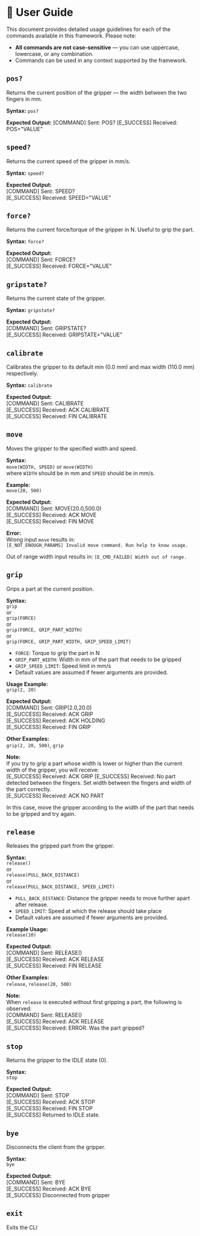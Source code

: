 # 📘 User Guide

This document provides detailed usage guidelines for each of the commands available in this framework. Please note:

- **All commands are not case-sensitive** — you can use uppercase, lowercase, or any combination.
- Commands can be used in any context supported by the framework.

## `pos?`

Returns the current position of the gripper — the width between the two fingers in mm.

**Syntax:**  `pos?`

**Expected Output:**
[COMMAND] Sent: POS?
[E_SUCCESS] Received: POS="VALUE"

## `speed?`

Returns the current speed of the gripper in mm/s.

**Syntax:**  `speed?`

**Expected Output:**  
[COMMAND] Sent: SPEED?  
[E_SUCCESS] Received: SPEED="VALUE"

## `force?`

Returns the current force/torque of the gripper in N. Useful to grip the part.

**Syntax:**  `force?`

**Expected Output:**  
[COMMAND] Sent: FORCE?  
[E_SUCCESS] Received: FORCE="VALUE"

## `gripstate?`

Returns the current state of the gripper.

**Syntax:**  `gripstate?`

**Expected Output:**  
[COMMAND] Sent: GRIPSTATE?  
[E_SUCCESS] Received: GRIPSTATE="VALUE"

## `calibrate`

Calibrates the gripper to its default min (0.0 mm) and max width (110.0 mm) respectively.

**Syntax:**  `calibrate`

**Expected Output:**  
[COMMAND] Sent: CALIBRATE  
[E_SUCCESS] Received: ACK CALIBRATE  
[E_SUCCESS] Received: FIN CALIBRATE

## `move`

Moves the gripper to the specified width and speed.

**Syntax:**  
`move(WIDTH, SPEED)` or `move(WIDTH)`  
where `WIDTH` should be in mm and `SPEED` should be in mm/s.

**Example:**  
`move(20, 500)`

**Expected Output:**  
[COMMAND] Sent: MOVE(20.0,500.0)  
[E_SUCCESS] Received: ACK MOVE  
[E_SUCCESS] Received: FIN MOVE

**Error:**  
Wrong input `move` results in:  
`[E_NOT_ENOUGH_PARAMS] Invalid move command. Run help to know usage.`

Out of range width input results in:
`[E_CMD_FAILED] Width out of range.`

## `grip`

Grips a part at the current position.

**Syntax:**  
`grip`  
or  
`grip(FORCE)`  
or  
`grip(FORCE, GRIP_PART_WIDTH)`  
or  
`grip(FORCE, GRIP_PART_WIDTH, GRIP_SPEED_LIMIT)`

- `FORCE`: Torque to grip the part in N  
- `GRIP_PART_WIDTH`: Width in mm of the part that needs to be gripped  
- `GRIP_SPEED_LIMIT`: Speed limit in mm/s
- Default values are assumed if fewer arguments are provided.

**Usage Example:**  
`grip(2, 20)`

**Expected Output:**  
[COMMAND] Sent: GRIP(2.0,20.0)  
[E_SUCCESS] Received: ACK GRIP  
[E_SUCCESS] Received: ACK HOLDING  
[E_SUCCESS] Received: FIN GRIP

**Other Examples:**  
`grip(2, 20, 500)`,
`grip`


**Note:**  
If you try to grip a part whose width is lower or higher than the current width of the gripper, you will receive:  
[E_SUCCESS] Received: ACK GRIP
[E_SUCCESS] Received: No part detected between the fingers. Set width between the fingers and width of the part correctly.  
[E_SUCCESS] Received: ACK NO PART

In this case, move the gripper according to the width of the part that needs to be gripped and try again.

## `release`

Releases the gripped part from the gripper.

**Syntax:**  
`release()`  
or  
`release(PULL_BACK_DISTANCE)`  
or  
`release(PULL_BACK_DISTANCE, SPEED_LIMIT)`

- `PULL_BACK_DISTANCE`: Distance the gripper needs to move further apart after release. 
- `SPEED_LIMIT`: Speed at which the release should take place  
- Default values are assumed if fewer arguments are provided.

**Example Usage:**  
`release(10)`

**Expected Output:**  
[COMMAND] Sent: RELEASE()  
[E_SUCCESS] Received: ACK RELEASE  
[E_SUCCESS] Received: FIN RELEASE

**Other Examples:**  
`release`,
`release(20, 500)`

**Note:**  
When `release` is executed without first gripping a part, the following is observed:  
[COMMAND] Sent: RELEASE()  
[E_SUCCESS] Received: ACK RELEASE  
[E_SUCCESS] Received: ERROR. Was the part gripped?

## `stop`

Returns the gripper to the IDLE state (0).

**Syntax:**  
`stop`

**Expected Output:**  
[COMMAND] Sent: STOP  
[E_SUCCESS] Received: ACK STOP  
[E_SUCCESS] Received: FIN STOP  
[E_SUCCESS] Returned to IDLE state.

## `bye`

Disconnects the client from the gripper.

**Syntax:**  
`bye`

**Expected Output:**  
[COMMAND] Sent: BYE  
[E_SUCCESS] Received: ACK BYE  
[E_SUCCESS] Disconnected from gripper

## ``exit``
Exits the CLI
